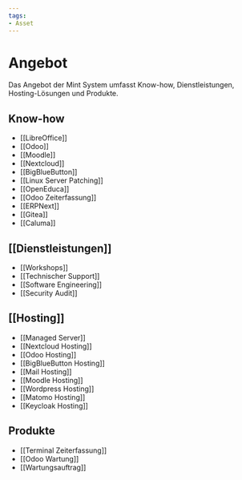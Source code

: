```yaml
---
tags:
- Asset
---
```

# Angebot

Das Angebot der Mint System umfasst Know-how, Dienstleistungen, Hosting-Lösungen und Produkte.

## Know-how

* [[LibreOffice]]
* [[Odoo]]
* [[Moodle]]
* [[Nextcloud]]
* [[BigBlueButton]]
* [[Linux Server Patching]]
* [[OpenEduca]]
* [[Odoo Zeiterfassung]]
* [[ERPNext]]
* [[Gitea]]
* [[Caluma]]

## [[Dienstleistungen]]

* [[Workshops]]
* [[Technischer Support]]
* [[Software Engineering]]
* [[Security Audit]]

## [[Hosting]]

* [[Managed Server]]
* [[Nextcloud Hosting]]
* [[Odoo Hosting]]
* [[BigBlueButton Hosting]]
* [[Mail Hosting]]
* [[Moodle Hosting]]
* [[Wordpress Hosting]]
* [[Matomo Hosting]]
* [[Keycloak Hosting]]

## Produkte

* [[Terminal Zeiterfassung]]
* [[Odoo Wartung]]
* [[Wartungsauftrag]]

